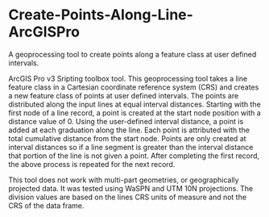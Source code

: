# Create-Points-Along-Line-ArcGISPro
A geoprocessing tool to create points along a feature class at user defined intervals.

ArcGIS Pro v3 Sripting toolbox tool.
This geoprocessing tool takes a line feature class in a Cartesian coordinate reference system (CRS) and creates a new feature class of points at user defined intervals. The points are distributed along the input lines at equal interval distances. Starting with the first node of a line record, a point is created at the start node position with a distance value of 0. Using the user-defined interval distance, a point is added at each graduation along the line. Each point is attributed with the total cumulative distance from the start node. Points are only created at interval distances so if a line segment is greater than the interval distance that portion of the line is not given a point. After completing the first record, the above process is repeated for the next record.


This tool does not work with multi-part geometries, or geographically projected data. It was tested using WaSPN and UTM 10N projections.
The division values are based on the lines CRS units of measure and not the CRS of the data frame.

